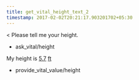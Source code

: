 ```yaml
---
title: get_vital_height_text_2
timestamp: 2017-02-02T20:21:17.903201702+05:30
---
```


< Please tell me your height.
* ask_vital/height

My height is [5.7](vital_value#height) [ft](vital_unit#height)
* provide_vital_value/height

